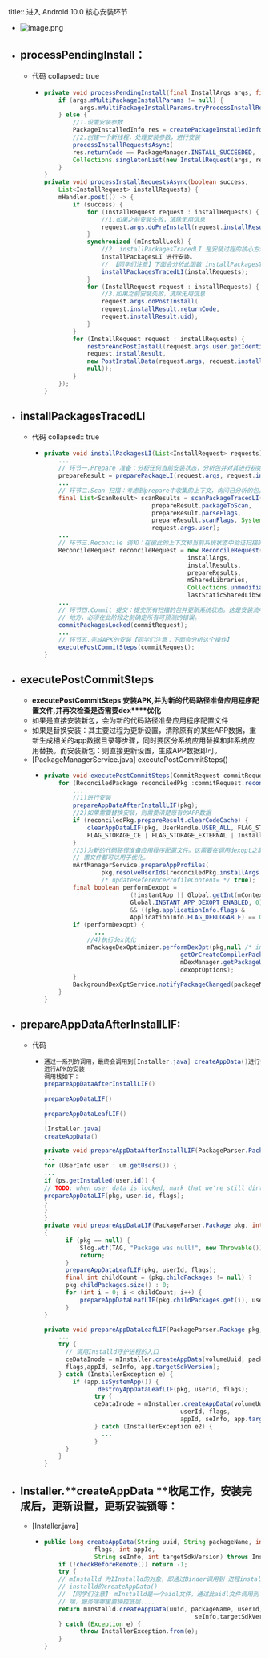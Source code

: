 title:: 进入 Android 10.0 核心安装环节

- ![image.png](../assets/image_1689156678815_0.png)
- ## processPendingInstall：
	- 代码
	  collapsed:: true
		- ```java
		  private void processPendingInstall(final InstallArgs args, final int currentStatus) {
		      if (args.mMultiPackageInstallParams != null) {
		      		args.mMultiPackageInstallParams.tryProcessInstallRequest(args, currentStatus);
		      } else {
		          //1.设置安装参数
		          PackageInstalledInfo res = createPackageInstalledInfo(currentStatus);
		          //2.创建一个新线程，处理安装参数，进行安装
		          processInstallRequestsAsync(
		          res.returnCode == PackageManager.INSTALL_SUCCEEDED,
		          Collections.singletonList(new InstallRequest(args, res)));
		      }
		  }
		  private void processInstallRequestsAsync(boolean success,
		      List<InstallRequest> installRequests) {
		      mHandler.post(() -> {
		          if (success) {
		              for (InstallRequest request : installRequests) {
		                  //1.如果之前安装失败，清除无用信息
		                  request.args.doPreInstall(request.installResult.returnCode);
		              }
		              synchronized (mInstallLock) {
		                  //2. installPackagesTracedLI 是安装过程的核心方法，然后调用
		                  installPackagesLI 进行安装。
		                  // 【同学们注意】下面会分析此函数 installPackagesTracedLI
		                  installPackagesTracedLI(installRequests);
		              }
		              for (InstallRequest request : installRequests) {
		                  //3.如果之前安装失败，清除无用信息
		                  request.args.doPostInstall(
		                  request.installResult.returnCode,
		                  request.installResult.uid);
		              }
		          }
		          for (InstallRequest request : installRequests) {
		              restoreAndPostInstall(request.args.user.getIdentifier(),
		              request.installResult,
		              new PostInstallData(request.args, request.installResult,
		              null));
		          }
		      });
		  }
		  ```
- ## installPackagesTracedLI
	- 代码
	  collapsed:: true
		- ```java
		  private void installPackagesLI(List<InstallRequest> requests) {
		      ...
		      // 环节一.Prepare 准备：分析任何当前安装状态，分析包并对其进行初始验证。
		      prepareResult = preparePackageLI(request.args, request.installResult);
		      ...
		      // 环节二.Scan 扫描：考虑到prepare中收集的上下文，询问已分析的包。
		      final List<ScanResult> scanResults = scanPackageTracedLI(
		                                prepareResult.packageToScan,
		                                prepareResult.parseFlags,
		                                prepareResult.scanFlags, System.currentTimeMillis(),
		                                request.args.user);
		      ...
		      // 环节三.Reconcile 调和：在彼此的上下文和当前系统状态中验证扫描的包，以确保安装成功。
		      ReconcileRequest reconcileRequest = new ReconcileRequest(preparedScans,
		                                          installArgs,
		                                          installResults,
		                                          prepareResults,
		                                          mSharedLibraries,
		                                          Collections.unmodifiableMap(mPackages), versionInfos,
		                                          lastStaticSharedLibSettings);
		      ...
		      // 环节四.Commit 提交：提交所有扫描的包并更新系统状态。这是安装流中唯一可以修改系统状态的
		      // 地方，必须在此阶段之前确定所有可预测的错误。
		      commitPackagesLocked(commitRequest);
		      ...
		      // 环节五.完成APK的安装【同学们注意：下面会分析这个操作】
		      executePostCommitSteps(commitRequest);
		  }
		  ```
- ## **executePostCommitSteps**
	- **executePostCommitSteps **安装APK,并为新的代码路径准备应用程序配置文件,并再次检查是否需要**dex****优化**
	- 如果是直接安装新包，会为新的代码路径准备应用程序配置文件
	- 如果是替换安装：其主要过程为更新设置，清除原有的某些APP数据，重新生成相关的app数据目录等步骤，同时要区分系统应用替换和非系统应用替换。而安装新包：则直接更新设置，生成APP数据即可。
	- [PackageManagerService.java] executePostCommitSteps()
		- ```java
		  private void executePostCommitSteps(CommitRequest commitRequest) {
		      for (ReconciledPackage reconciledPkg :commitRequest.reconciledPackages.values()) {
		          ...
		          //1)进行安装
		          prepareAppDataAfterInstallLIF(pkg);
		          //2)如果需要替换安装，则需要清楚原有的APP数据
		          if (reconciledPkg.prepareResult.clearCodeCache) {
		              clearAppDataLIF(pkg, UserHandle.USER_ALL, FLAG_STORAGE_DE |
		              FLAG_STORAGE_CE | FLAG_STORAGE_EXTERNAL | Installer.FLAG_CLEAR_CODE_CACHE_ONLY);
		          }
		          //3)为新的代码路径准备应用程序配置文件。这需要在调用dexopt之前完成，以便任何安装时配
		          // 置文件都可以用于优化。
		          mArtManagerService.prepareAppProfiles(
		                  pkg,resolveUserIds(reconciledPkg.installArgs.user.getIdentifier()),
		                  /* updateReferenceProfileContent= */ true);
		          final boolean performDexopt =
		                          (!instantApp || Global.getInt(mContext.getContentResolver(),
		                          Global.INSTANT_APP_DEXOPT_ENABLED, 0) != 0)
		                          && ((pkg.applicationInfo.flags &
		                          ApplicationInfo.FLAG_DEBUGGABLE) == 0);
		          if (performDexopt) {
		                ...
		              //4)执行dex优化
		              mPackageDexOptimizer.performDexOpt(pkg,null /* instructionSets */,
		                                        getOrCreateCompilerPackageStats(pkg),
		                                        mDexManager.getPackageUseInfoOrDefault(packageName),
		                                        dexoptOptions);
		          }
		          BackgroundDexOptService.notifyPackageChanged(packageName);
		      }
		  }
		  ```
- ## prepareAppDataAfterInstallLIF:
	- 代码
		- ```java
		  通过一系列的调用，最终会调用到[Installer.java] createAppData()进行安装，交给installed进程
		  进行APK的安装
		  调用栈如下：
		  prepareAppDataAfterInstallLIF()
		  |
		  prepareAppDataLIF()
		  |
		  prepareAppDataLeafLIF()
		  |
		  [Installer.java]
		  createAppData()
		  
		  private void prepareAppDataAfterInstallLIF(PackageParser.Package pkg) {
		  ...
		  for (UserInfo user : um.getUsers()) {
		  ...
		  if (ps.getInstalled(user.id)) {
		  // TODO: when user data is locked, mark that we're still dirty
		  prepareAppDataLIF(pkg, user.id, flags);
		  }
		  }
		  }
		  private void prepareAppDataLIF(PackageParser.Package pkg, int userId, int flags)
		  {
		        if (pkg == null) {
		            Slog.wtf(TAG, "Package was null!", new Throwable());
		            return;
		        }
		        prepareAppDataLeafLIF(pkg, userId, flags);
		        final int childCount = (pkg.childPackages != null) ?
		        pkg.childPackages.size() : 0;
		        for (int i = 0; i < childCount; i++) {
		            prepareAppDataLeafLIF(pkg.childPackages.get(i), userId, flags);
		        }
		  }
		  
		  private void prepareAppDataLeafLIF(PackageParser.Package pkg, int userId, int flags) {
		      ...
		      try {
		        // 调用Installd守护进程的入口
		        ceDataInode = mInstaller.createAppData(volumeUuid, packageName, userId,
		        flags,appId, seInfo, app.targetSdkVersion);
		      } catch (InstallerException e) {
		          if (app.isSystemApp()) {
		         		 destroyAppDataLeafLIF(pkg, userId, flags);
		                try {
		                ceDataInode = mInstaller.createAppData(volumeUuid, packageName,
		                                        userId, flags,
		                                        appId, seInfo, app.targetSdkVersion);
		                } catch (InstallerException e2) {
		                  ...
		                }
		      	}
		      }
		  }
		  ```
- ## Installer.**createAppData **收尾工作，安装完成后，更新设置，更新安装锁等：
	- [Installer.java]
		- ```java
		  public long createAppData(String uuid, String packageName, int userId, int
		                flags, int appId,
		                String seInfo, int targetSdkVersion) throws InstallerException {
		      if (!checkBeforeRemote()) return -1;
		      try {
		      // mInstalld 为IInstalld的对象，即通过Binder调用到 进程installd，最终调用
		      // installd的createAppData()
		      // 【同学们注意】 mInstalld是一个aidl文件，通过此aidl文件调用到 Binder机制的服务
		      // 端，服务端哪里要操控底层....
		      return mInstalld.createAppData(uuid, packageName, userId, flags, appId,
		      										seInfo,targetSdkVersion);
		      } catch (Exception e) {
		      		throw InstallerException.from(e);
		      }
		  }
		  ```